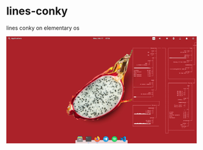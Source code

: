 # lines-conky
lines conky on elementary os

![alt tag](https://github.com/Chamrosh/lines-conky/blob/master/Screenshot.png)
